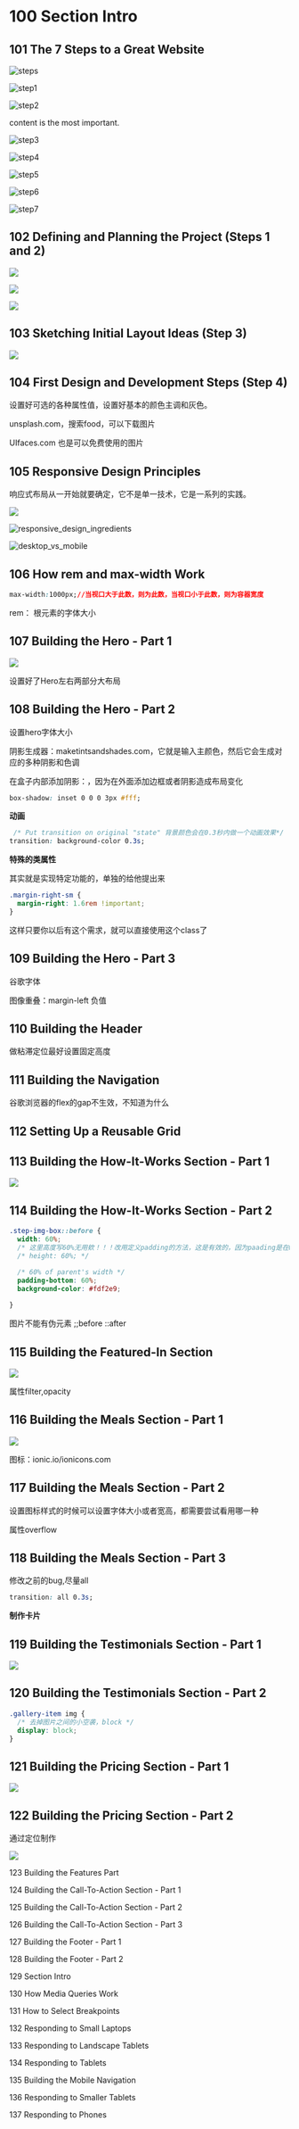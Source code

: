 # 100 Section Intro

## 101 The 7 Steps to a Great Website

![steps](img\steps.png)

![step1](img\step1.png)

![step2](img\step2.png)

content is the most important.

![step3](img\step3.png)

![step4](img\step4.png)

![step5](img\step5.png)

![step6](img\step6.png)

![step7](img\step7.png)



## 102 Defining and Planning the Project (Steps 1 and 2)

![](img\Snipaste_2022-11-14_09-58-38.png)

![](img\Snipaste_2022-11-14_10-34-14.png)

![](img\Snipaste_2022-11-14_10-37-18.png)



## 103 Sketching Initial Layout Ideas (Step 3)

![](img\Snipaste_2022-11-14_11-01-38.png)

## 104 First Design and Development Steps (Step 4)

设置好可选的各种属性值，设置好基本的颜色主调和灰色。

unsplash.com，搜索food，可以下载图片

UIfaces.com 也是可以免费使用的图片

## 105 Responsive Design Principles

响应式布局从一开始就要确定，它不是单一技术，它是一系列的实践。

![](img\Snipaste_2022-11-14_11-51-32.png)

![responsive_design_ingredients](img\responsive_design_ingredients.png)

![desktop_vs_mobile](img\desktop_vs_mobile.png)

## 106 How rem and max-width Work

```css
max-width:1000px;//当视口大于此数，则为此数，当视口小于此数，则为容器宽度
```

rem： 根元素的字体大小

## 107 Building the Hero - Part 1

![](img\Snipaste_2022-11-14_15-40-30.png)

设置好了Hero左右两部分大布局

## 108 Building the Hero - Part 2

设置hero字体大小

阴影生成器：maketintsandshades.com，它就是输入主颜色，然后它会生成对应的多种阴影和色调

在盒子内部添加阴影：，因为在外面添加边框或者阴影造成布局变化

```css
box-shadow: inset 0 0 0 3px #fff;
```

**动画**

```css
 /* Put transition on original "state" 背景颜色会在0.3秒内做一个动画效果*/
transition: background-color 0.3s;
```

**特殊的类属性**

其实就是实现特定功能的，单独的给他提出来

```css
.margin-right-sm {
  margin-right: 1.6rem !important;
}
```

这样只要你以后有这个需求，就可以直接使用这个class了

## 109 Building the Hero - Part 3

谷歌字体

图像重叠：margin-left 负值

## 110 Building the Header

做粘滞定位最好设置固定高度

## 111 Building the Navigation

谷歌浏览器的flex的gap不生效，不知道为什么

## 112 Setting Up a Reusable Grid

## 113 Building the How-It-Works Section - Part 1

![](img\Snipaste_2022-11-15_14-47-38.png)

## 114 Building the How-It-Works Section - Part 2

```css
.step-img-box::before {
  width: 60%;
  /* 这里高度写60%无用欸！！！改用定义padding的方法，这是有效的，因为paading是在width基础上定义的 */
  /* height: 60%; */

  /* 60% of parent's width */
  padding-bottom: 60%;
  background-color: #fdf2e9;
 
}
```

图片不能有伪元素 ;;before ::after

## 115 Building the Featured-In Section

![](img\Snipaste_2022-11-15_17-00-36.png)

属性filter,opacity

## 116 Building the Meals Section - Part 1

![](img\Snipaste_2022-11-15_17-22-23.png)

图标：ionic.io/ionicons.com

## 117 Building the Meals Section - Part 2

设置图标样式的时候可以设置字体大小或者宽高，都需要尝试看用哪一种

属性overflow

## 118 Building the Meals Section - Part 3

修改之前的bug,尽量all

```css
transition: all 0.3s;
```

**制作卡片**

## 119 Building the Testimonials Section - Part 1

![](img\Snipaste_2022-11-15_20-35-41.png)

## 120 Building the Testimonials Section - Part 2

```css
.gallery-item img {
  /* 去掉图片之间的小空袭，block */
  display: block;
}
```

## 121 Building the Pricing Section - Part 1

![](img\Snipaste_2022-11-16_10-03-49.png)

## 122 Building the Pricing Section - Part 2

通过定位制作

![](img\Snipaste_2022-11-16_11-33-37.png)





123 Building the Features Part

124 Building the Call-To-Action Section - Part 1

125 Building the Call-To-Action Section - Part 2

126 Building the Call-To-Action Section - Part 3

127 Building the Footer - Part 1

128 Building the Footer - Part 2

129 Section Intro

130 How Media Queries Work

131 How to Select Breakpoints

132 Responding to Small Laptops

133 Responding to Landscape Tablets

134 Responding to Tablets

135 Building the Mobile Navigation

136 Responding to Smaller Tablets

137 Responding to Phones









